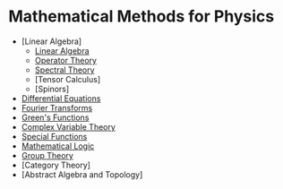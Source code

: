 # Mathematical Methods for Physics


- [Linear Algebra]
    - [Linear Algebra](./linear_algebra.html)
    - [Operator Theory](./operator.html)
    - [Spectral Theory](./Spectral.html)
    - [Tensor Calculus]
    - [Spinors]
- [Differential Equations](./de.html)
- [Fourier Transforms](./ft.html)
- [Green's Functions](./gf.html)
- [Complex Variable Theory](./Complex%20Variable%20Theory.html)
- [Special Functions](./special_functions.html)
- [Mathematical Logic](/P/P_content.html)
- [Group Theory](./gruop.html)
- [Category Theory]
- [Abstract Algebra and Topology]